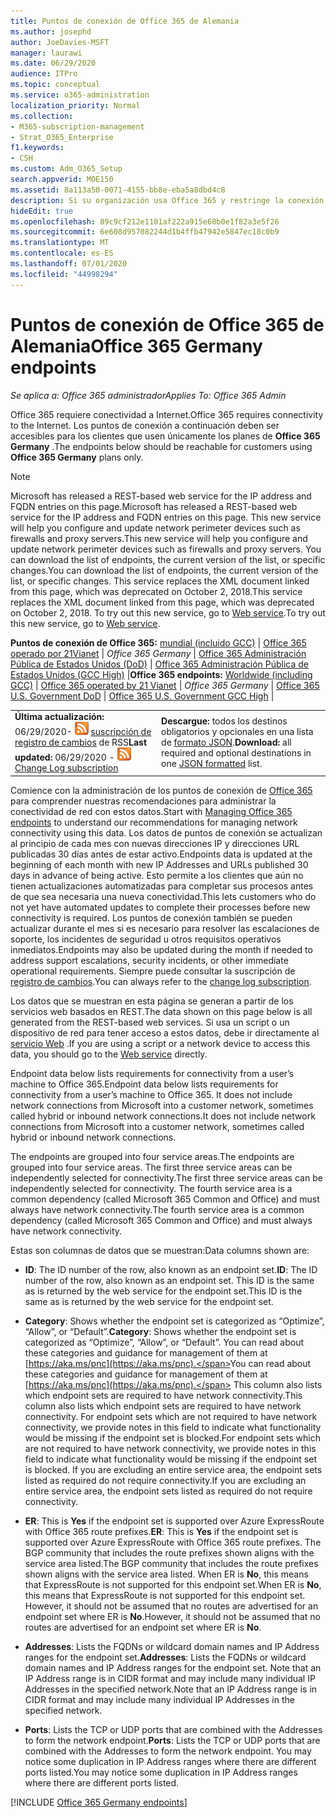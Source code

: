 ```yaml
---
title: Puntos de conexión de Office 365 de Alemania
ms.author: josephd
author: JoeDavies-MSFT
manager: laurawi
ms.date: 06/29/2020
audience: ITPro
ms.topic: conceptual
ms.service: o365-administration
localization_priority: Normal
ms.collection:
- M365-subscription-management
- Strat_O365_Enterprise
f1.keywords:
- CSH
ms.custom: Adm_O365_Setup
search.appverid: MOE150
ms.assetid: 8a113a50-0071-4155-bb8e-eba5a8dbd4c8
description: Si su organización usa Office 365 y restringe la conexión de los equipos de la red a Internet, a continuación encontrará los extremos (FQDN, puertos, direcciones URL e intervalos de direcciones IPv4 e IPv6) que debe incluir en las listas de permitidos de salida para asegurarse de que los equipos puedan usar correctamente Office 365.
hideEdit: true
ms.openlocfilehash: 89c9cf212e1101af222a915e60b0e1f82a3e5f26
ms.sourcegitcommit: 6e608d957082244d1b4ffb47942e5847ec18c0b9
ms.translationtype: MT
ms.contentlocale: es-ES
ms.lasthandoff: 07/01/2020
ms.locfileid: "44998294"
---
```

# <a name="office-365-germany-endpoints"></a><span data-ttu-id="48671-103">Puntos de conexión de Office 365 de Alemania</span><span class="sxs-lookup"><span data-stu-id="48671-103">Office 365 Germany endpoints</span></span>

 <span data-ttu-id="48671-104">*Se aplica a: Office 365 administrador*</span><span class="sxs-lookup"><span data-stu-id="48671-104">*Applies To: Office 365 Admin*</span></span>

<span data-ttu-id="48671-105">Office 365 requiere conectividad a Internet.</span><span class="sxs-lookup"><span data-stu-id="48671-105">Office 365 requires connectivity to the Internet.</span></span> <span data-ttu-id="48671-106">Los puntos de conexión a continuación deben ser accesibles para los clientes que usen únicamente los planes de **Office 365 Germany** .</span><span class="sxs-lookup"><span data-stu-id="48671-106">The endpoints below should be reachable for customers using **Office 365 Germany** plans only.</span></span>
  
> [!NOTE]
> <span data-ttu-id="48671-107">Microsoft has released a REST-based web service for the IP address and FQDN entries on this page.</span><span class="sxs-lookup"><span data-stu-id="48671-107">Microsoft has released a REST-based web service for the IP address and FQDN entries on this page.</span></span> <span data-ttu-id="48671-108">This new service will help you configure and update network perimeter devices such as firewalls and proxy servers.</span><span class="sxs-lookup"><span data-stu-id="48671-108">This new service will help you configure and update network perimeter devices such as firewalls and proxy servers.</span></span> <span data-ttu-id="48671-109">You can download the list of endpoints, the current version of the list, or specific changes.</span><span class="sxs-lookup"><span data-stu-id="48671-109">You can download the list of endpoints, the current version of the list, or specific changes.</span></span> <span data-ttu-id="48671-110">This service replaces the XML document linked from this page, which was deprecated on October 2, 2018.</span><span class="sxs-lookup"><span data-stu-id="48671-110">This service replaces the XML document linked from this page, which was deprecated on October 2, 2018.</span></span> <span data-ttu-id="48671-111">To try out this new service, go to [Web service](office-365-ip-web-service.md).</span><span class="sxs-lookup"><span data-stu-id="48671-111">To try out this new service, go to [Web service](office-365-ip-web-service.md).</span></span>
 
 <span data-ttu-id="48671-112">**Puntos de conexión de Office 365:** [mundial (incluido GCC)](urls-and-ip-address-ranges.md)  | [Office 365 operado por 21Vianet](urls-and-ip-address-ranges-21vianet.md)  | *Office 365 Germany*  |  [Office 365 Administración Pública de Estados Unidos (DoD)](office-365-u-s-government-dod-endpoints.md) | [Office 365 Administración Pública de Estados Unidos (GCC High)](office-365-u-s-government-gcc-high-endpoints.md)  |</span><span class="sxs-lookup"><span data-stu-id="48671-112">**Office 365 endpoints:** [Worldwide (including GCC)](urls-and-ip-address-ranges.md)  | [Office 365 operated by 21 Vianet](urls-and-ip-address-ranges-21vianet.md)  | *Office 365 Germany* | [Office 365 U.S. Government DoD](office-365-u-s-government-dod-endpoints.md) | [Office 365 U.S. Government GCC High](office-365-u-s-government-gcc-high-endpoints.md)  |</span></span>
  
|||
|:-----|:-----|
|<span data-ttu-id="48671-113">**Última actualización:** 06/29/2020- ![ ](media/5dc6bb29-25db-4f44-9580-77c735492c4b.png) [suscripción de registro de cambios](https://endpoints.office.com/version/Germany?allversions=true&format=rss&clientrequestid=b10c5ed1-bad1-445f-b386-b919946339a7) de RSS</span><span class="sxs-lookup"><span data-stu-id="48671-113">**Last updated:** 06/29/2020 - ![RSS](media/5dc6bb29-25db-4f44-9580-77c735492c4b.png) [Change Log subscription](https://endpoints.office.com/version/Germany?allversions=true&format=rss&clientrequestid=b10c5ed1-bad1-445f-b386-b919946339a7)</span></span> |<span data-ttu-id="48671-114">**Descargue:** todos los destinos obligatorios y opcionales en una lista de [formato JSON](https://endpoints.office.com/endpoints/Germany?clientrequestid=b10c5ed1-bad1-445f-b386-b919946339a7).</span><span class="sxs-lookup"><span data-stu-id="48671-114">**Download:** all required and optional destinations in one [JSON formatted](https://endpoints.office.com/endpoints/Germany?clientrequestid=b10c5ed1-bad1-445f-b386-b919946339a7) list.</span></span>  <br/> |

<span data-ttu-id="48671-115">Comience con la administración de los puntos de conexión de [Office 365](managing-office-365-endpoints.md) para comprender nuestras recomendaciones para administrar la conectividad de red con estos datos.</span><span class="sxs-lookup"><span data-stu-id="48671-115">Start with [Managing Office 365 endpoints](managing-office-365-endpoints.md) to understand our recommendations for managing network connectivity using this data.</span></span> <span data-ttu-id="48671-116">Los datos de puntos de conexión se actualizan al principio de cada mes con nuevas direcciones IP y direcciones URL publicadas 30 días antes de estar activo.</span><span class="sxs-lookup"><span data-stu-id="48671-116">Endpoints data is updated at the beginning of each month with new IP Addresses and URLs published 30 days in advance of being active.</span></span> <span data-ttu-id="48671-117">Esto permite a los clientes que aún no tienen actualizaciones automatizadas para completar sus procesos antes de que sea necesaria una nueva conectividad.</span><span class="sxs-lookup"><span data-stu-id="48671-117">This lets customers who do not yet have automated updates to complete their processes before new connectivity is required.</span></span> <span data-ttu-id="48671-118">Los puntos de conexión también se pueden actualizar durante el mes si es necesario para resolver las escalaciones de soporte, los incidentes de seguridad u otros requisitos operativos inmediatos.</span><span class="sxs-lookup"><span data-stu-id="48671-118">Endpoints may also be updated during the month if needed to address support escalations, security incidents, or other immediate operational requirements.</span></span> <span data-ttu-id="48671-119">Siempre puede consultar la suscripción de [registro de cambios](https://endpoints.office.com/version/Germany?allversions=true&format=rss&clientrequestid=b10c5ed1-bad1-445f-b386-b919946339a7).</span><span class="sxs-lookup"><span data-stu-id="48671-119">You can always refer to the [change log subscription](https://endpoints.office.com/version/Germany?allversions=true&format=rss&clientrequestid=b10c5ed1-bad1-445f-b386-b919946339a7).</span></span>

<span data-ttu-id="48671-120">Los datos que se muestran en esta página se generan a partir de los servicios web basados en REST.</span><span class="sxs-lookup"><span data-stu-id="48671-120">The data shown on this page below is all generated from the REST-based web services.</span></span> <span data-ttu-id="48671-121">Si usa un script o un dispositivo de red para tener acceso a estos datos, debe ir directamente al [servicio Web](office-365-ip-web-service.md) .</span><span class="sxs-lookup"><span data-stu-id="48671-121">If you are using a script or a network device to access this data, you should go to the [Web service](office-365-ip-web-service.md) directly.</span></span>

<span data-ttu-id="48671-122">Endpoint data below lists requirements for connectivity from a user’s machine to Office 365.</span><span class="sxs-lookup"><span data-stu-id="48671-122">Endpoint data below lists requirements for connectivity from a user’s machine to Office 365.</span></span> <span data-ttu-id="48671-123">It does not include network connections from Microsoft into a customer network, sometimes called hybrid or inbound network connections.</span><span class="sxs-lookup"><span data-stu-id="48671-123">It does not include network connections from Microsoft into a customer network, sometimes called hybrid or inbound network connections.</span></span>

<span data-ttu-id="48671-124">The endpoints are grouped into four service areas.</span><span class="sxs-lookup"><span data-stu-id="48671-124">The endpoints are grouped into four service areas.</span></span> <span data-ttu-id="48671-125">The first three service areas can be independently selected for connectivity.</span><span class="sxs-lookup"><span data-stu-id="48671-125">The first three service areas can be independently selected for connectivity.</span></span> <span data-ttu-id="48671-126">The fourth service area is a common dependency (called Microsoft 365 Common and Office) and must always have network connectivity.</span><span class="sxs-lookup"><span data-stu-id="48671-126">The fourth service area is a common dependency (called Microsoft 365 Common and Office) and must always have network connectivity.</span></span>

<span data-ttu-id="48671-127">Estas son columnas de datos que se muestran:</span><span class="sxs-lookup"><span data-stu-id="48671-127">Data columns shown are:</span></span>

- <span data-ttu-id="48671-128">**ID**: The ID number of the row, also known as an endpoint set.</span><span class="sxs-lookup"><span data-stu-id="48671-128">**ID**: The ID number of the row, also known as an endpoint set.</span></span> <span data-ttu-id="48671-129">This ID is the same as is returned by the web service for the endpoint set.</span><span class="sxs-lookup"><span data-stu-id="48671-129">This ID is the same as is returned by the web service for the endpoint set.</span></span>

- <span data-ttu-id="48671-130">**Category**: Shows whether the endpoint set is categorized as “Optimize”, “Allow”, or “Default”.</span><span class="sxs-lookup"><span data-stu-id="48671-130">**Category**: Shows whether the endpoint set is categorized as “Optimize”, “Allow”, or “Default”.</span></span> <span data-ttu-id="48671-131">You can read about these categories and guidance for management of them at [https://aka.ms/pnc](https://aka.ms/pnc).</span><span class="sxs-lookup"><span data-stu-id="48671-131">You can read about these categories and guidance for management of them at [https://aka.ms/pnc](https://aka.ms/pnc).</span></span> <span data-ttu-id="48671-132">This column also lists which endpoint sets are required to have network connectivity.</span><span class="sxs-lookup"><span data-stu-id="48671-132">This column also lists which endpoint sets are required to have network connectivity.</span></span> <span data-ttu-id="48671-133">For endpoint sets which are not required to have network connectivity, we provide notes in this field to indicate what functionality would be missing if the endpoint set is blocked.</span><span class="sxs-lookup"><span data-stu-id="48671-133">For endpoint sets which are not required to have network connectivity, we provide notes in this field to indicate what functionality would be missing if the endpoint set is blocked.</span></span> <span data-ttu-id="48671-134">If you are excluding an entire service area, the endpoint sets listed as required do not require connectivity.</span><span class="sxs-lookup"><span data-stu-id="48671-134">If you are excluding an entire service area, the endpoint sets listed as required do not require connectivity.</span></span>

- <span data-ttu-id="48671-135">**ER**: This is **Yes** if the endpoint set is supported over Azure ExpressRoute with Office 365 route prefixes.</span><span class="sxs-lookup"><span data-stu-id="48671-135">**ER**: This is **Yes** if the endpoint set is supported over Azure ExpressRoute with Office 365 route prefixes.</span></span> <span data-ttu-id="48671-136">The BGP community that includes the route prefixes shown aligns with the service area listed.</span><span class="sxs-lookup"><span data-stu-id="48671-136">The BGP community that includes the route prefixes shown aligns with the service area listed.</span></span> <span data-ttu-id="48671-137">When ER is **No**, this means that ExpressRoute is not supported for this endpoint set.</span><span class="sxs-lookup"><span data-stu-id="48671-137">When ER is **No**, this means that ExpressRoute is not supported for this endpoint set.</span></span> <span data-ttu-id="48671-138">However, it should not be assumed that no routes are advertised for an endpoint set where ER is **No**.</span><span class="sxs-lookup"><span data-stu-id="48671-138">However, it should not be assumed that no routes are advertised for an endpoint set where ER is **No**.</span></span>

- <span data-ttu-id="48671-139">**Addresses**: Lists the FQDNs or wildcard domain names and IP Address ranges for the endpoint set.</span><span class="sxs-lookup"><span data-stu-id="48671-139">**Addresses**: Lists the FQDNs or wildcard domain names and IP Address ranges for the endpoint set.</span></span> <span data-ttu-id="48671-140">Note that an IP Address range is in CIDR format and may include many individual IP Addresses in the specified network.</span><span class="sxs-lookup"><span data-stu-id="48671-140">Note that an IP Address range is in CIDR format and may include many individual IP Addresses in the specified network.</span></span>
 
- <span data-ttu-id="48671-141">**Ports**: Lists the TCP or UDP ports that are combined with the Addresses to form the network endpoint.</span><span class="sxs-lookup"><span data-stu-id="48671-141">**Ports**: Lists the TCP or UDP ports that are combined with the Addresses to form the network endpoint.</span></span> <span data-ttu-id="48671-142">You may notice some duplication in IP Address ranges where there are different ports listed.</span><span class="sxs-lookup"><span data-stu-id="48671-142">You may notice some duplication in IP Address ranges where there are different ports listed.</span></span>

[!INCLUDE [Office 365 Germany endpoints](./includes/office-365-germany-endpoints.md)]

 

